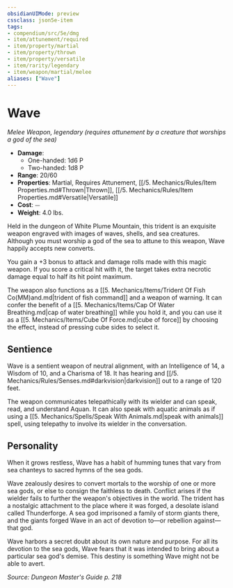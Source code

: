 ```yaml
---
obsidianUIMode: preview
cssclass: json5e-item
tags:
- compendium/src/5e/dmg
- item/attunement/required
- item/property/martial
- item/property/thrown
- item/property/versatile
- item/rarity/legendary
- item/weapon/martial/melee
aliases: ["Wave"]
---
```

# Wave
*Melee Weapon, legendary (requires attunement by a creature that worships a god of the sea)*  

- **Damage**:
  - One-handed: 1d6 P
  - Two-handed: 1d8 P
- **Range**: 20/60
- **Properties**: Martial, Requires Attunement, [[/5. Mechanics/Rules/Item Properties.md#Thrown|Thrown]], [[/5. Mechanics/Rules/Item Properties.md#Versatile|Versatile]]
- **Cost**: ⏤
- **Weight**: 4.0 lbs.

Held in the dungeon of White Plume Mountain, this trident is an exquisite weapon engraved with images of waves, shells, and sea creatures. Although you must worship a god of the sea to attune to this weapon, Wave happily accepts new converts.

You gain a +3 bonus to attack and damage rolls made with this magic weapon. If you score a critical hit with it, the target takes extra necrotic damage equal to half its hit point maximum.

The weapon also functions as a [[5. Mechanics/Items/Trident Of Fish Co(MM)and.md|trident of fish command]] and a weapon of warning. It can confer the benefit of a [[5. Mechanics/Items/Cap Of Water Breathing.md|cap of water breathing]] while you hold it, and you can use it as a [[5. Mechanics/Items/Cube Of Force.md|cube of force]] by choosing the effect, instead of pressing cube sides to select it.

## Sentience

Wave is a sentient weapon of neutral alignment, with an Intelligence of 14, a Wisdom of 10, and a Charisma of 18. It has hearing and [[/5. Mechanics/Rules/Senses.md#darkvision|darkvision]] out to a range of 120 feet.

The weapon communicates telepathically with its wielder and can speak, read, and understand Aquan. It can also speak with aquatic animals as if using a [[5. Mechanics/Spells/Speak With Animals.md|speak with animals]] spell, using telepathy to involve its wielder in the conversation.

## Personality

When it grows restless, Wave has a habit of humming tunes that vary from sea chanteys to sacred hymns of the sea gods.

Wave zealously desires to convert mortals to the worship of one or more sea gods, or else to consign the faithless to death. Conflict arises if the wielder fails to further the weapon's objectives in the world. The trident has a nostalgic attachment to the place where it was forged, a desolate island called Thunderforge. A sea god imprisoned a family of storm giants there, and the giants forged Wave in an act of devotion to—or rebellion against—that god.

Wave harbors a secret doubt about its own nature and purpose. For all its devotion to the sea gods, Wave fears that it was intended to bring about a particular sea god's demise. This destiny is something Wave might not be able to avert.

*Source: Dungeon Master's Guide p. 218*